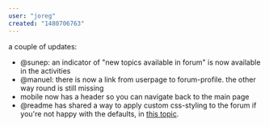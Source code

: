 ```yaml
---
user: "joreg"
created: "1480706763"
---
```


a couple of updates:

* @sunep: an indicator of "new topics available in forum" is now available in the activities
* @manuel: there is now a link from userpage to forum-profile. the other way round is still missing
* mobile now has a header so you can navigate back to the main page
* @readme has shared a way to apply custom css-styling to the forum if you're not happy with the defaults, in [this topic](https://discourse.vvvv.org/t/vvvvelcome-to-the-new-forum/14189/12).
